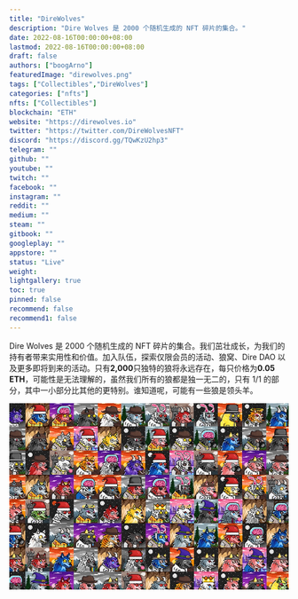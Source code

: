 ```yaml
---
title: "DireWolves"
description: "Dire Wolves 是 2000 个随机生成的 NFT 碎片的集合。"
date: 2022-08-16T00:00:00+08:00
lastmod: 2022-08-16T00:00:00+08:00
draft: false
authors: ["boogArno"]
featuredImage: "direwolves.png"
tags: ["Collectibles","DireWolves"]
categories: ["nfts"]
nfts: ["Collectibles"]
blockchain: "ETH"
website: "https://direwolves.io"
twitter: "https://twitter.com/DireWolvesNFT"
discord: "https://discord.gg/TQwKzU2hp3"
telegram: ""
github: ""
youtube: ""
twitch: ""
facebook: ""
instagram: ""
reddit: ""
medium: ""
steam: ""
gitbook: ""
googleplay: ""
appstore: ""
status: "Live"
weight: 
lightgallery: true
toc: true
pinned: false
recommend: false
recommend1: false
---
```

Dire Wolves 是 2000 个随机生成的 NFT 碎片的集合。我们茁壮成长，为我们的持有者带来实用性和价值。加入队伍，探索仅限会员的活动、狼窝、Dire DAO 以及更多即将到来的活动。只有**2,000**只独特的狼将永远存在，每只价格为**0.05 ETH**，可能性是无法理解的，虽然我们所有的狼都是独一无二的，只有 1/1 的部分，其中一小部分比其他的更特别。谁知道呢，可能有一些狼是领头羊。

![direwolves-dapp-collectibles-ethereum-image1_2144b5f84c3d98dd6b437bda6200eed0](direwolves-dapp-collectibles-ethereum-image1_2144b5f84c3d98dd6b437bda6200eed0.png)